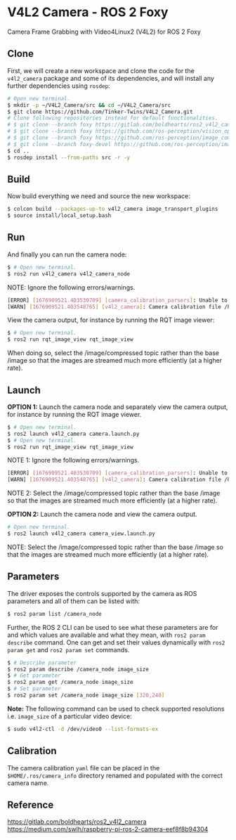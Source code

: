 # V4L2 Camera - ROS 2 Foxy
Camera Frame Grabbing with Video4Linux2 (V4L2) for ROS 2 Foxy

## Clone

First, we will create a new workspace and clone the code for the `v4l2_camera` package and some of its dependencies, and will install any further dependencies using `rosdep`:

```bash
# Open new terminal.
$ mkdir -p ~/V4L2_Camera/src && cd ~/V4L2_Camera/src
$ git clone https://github.com/Tinker-Twins/V4L2_Camera.git
# Clone following repositories instead for default functionalities.
# $ git clone --branch foxy https://gitlab.com/boldhearts/ros2_v4l2_camera.git
# $ git clone --branch foxy https://github.com/ros-perception/vision_opencv.git
# $ git clone --branch foxy https://github.com/ros-perception/image_common.git
# $ git clone --branch foxy-devel https://github.com/ros-perception/image_transport_plugins.git
$ cd ..
$ rosdep install --from-paths src -r -y
```

## Build

Now build everything we need and source the new workspace:
```bash
$ colcon build --packages-up-to v4l2_camera image_transport_plugins
$ source install/local_setup.bash
```

## Run

And finally you can run the camera node:
```bash
$ # Open new terminal.
$ ros2 run v4l2_camera v4l2_camera_node
```
NOTE: Ignore the following errors/warnings.
```bash
[ERROR] [1676909521.403530709] [camera_calibration_parsers]: Unable to open camera calibration file [/home/user/.ros/camera_info/integrated_webcam_hd:_integrate.yaml]
[WARN] [1676909521.403548765] [v4l2_camera]: Camera calibration file /home/user/.ros/camera_info/integrated_webcam_hd:_integrate.yaml not found
```

View the camera output, for instance by running the RQT image viewer:
```bash
$ # Open new terminal.
$ ros2 run rqt_image_view rqt_image_view
```
When doing so, select the /image/compressed topic rather than the base /image so that the images are streamed much more efficiently (at a higher rate).

## Launch

**OPTION 1:** Launch the camera node and separately view the camera output, for instance by running the RQT image viewer.
```bash
$ # Open new terminal.
$ ros2 launch v4l2_camera camera.launch.py
$ # Open new terminal.
$ ros2 run rqt_image_view rqt_image_view
```
NOTE 1: Ignore the following errors/warnings.
```bash
[ERROR] [1676909521.403530709] [camera_calibration_parsers]: Unable to open camera calibration file [/home/user/.ros/camera_info/integrated_webcam_hd:_integrate.yaml]
[WARN] [1676909521.403548765] [v4l2_camera]: Camera calibration file /home/user/.ros/camera_info/integrated_webcam_hd:_integrate.yaml not found
```
NOTE 2: Select the /image/compressed topic rather than the base /image so that the images are streamed much more efficiently (at a higher rate).

**OPTION 2:** Launch the camera node and view the camera output.
```bash
# Open new terminal.
$ ros2 launch v4l2_camera camera_view.launch.py
```
NOTE: Select the /image/compressed topic rather than the base /image so that the images are streamed much more efficiently (at a higher rate).

## Parameters

The driver exposes the controls supported by the camera as ROS parameters and all of them can be listed with:
```bash
$ ros2 param list /camera_node
```

Further, the ROS 2 CLI can be used to see what these parameters are for and which values are available and what they mean, with `ros2 param describe` command. One can get and set their values dynamically with `ros2 param get` and `ros2 param set` commands.
```bash
$ # Describe parameter
$ ros2 param describe /camera_node image_size
$ # Get parameter
$ ros2 param get /camera_node image_size
$ # Set parameter
$ ros2 param set /camera_node image_size [320,240]
```

**Note:** The following command can be used to check supported resolutions i.e. `image_size` of a particular video device:
```bash
$ sudo v4l2-ctl -d /dev/video0 --list-formats-ex
```

## Calibration

The camera calibration `yaml` file can be placed in the `$HOME/.ros/camera_info` directory renamed and populated with the correct camera name.

## Reference

https://gitlab.com/boldhearts/ros2_v4l2_camera \
https://medium.com/swlh/raspberry-pi-ros-2-camera-eef8f8b94304
